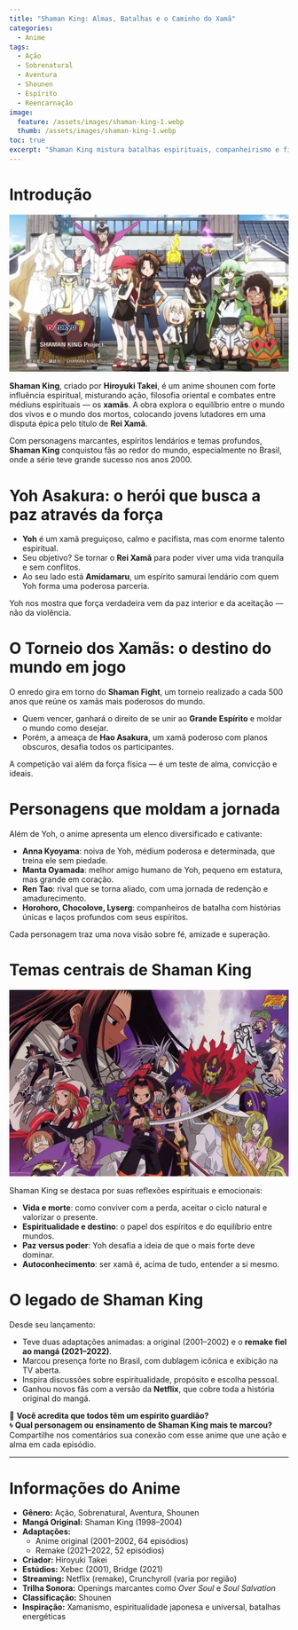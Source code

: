 ```yaml
---
title: "Shaman King: Almas, Batalhas e o Caminho do Xamã"
categories:
  - Anime
tags:
  - Ação
  - Sobrenatural
  - Aventura
  - Shounen
  - Espírito
  - Reencarnação
image:
  feature: /assets/images/shaman-king-1.webp
  thumb: /assets/images/shaman-king-1.webp
toc: true
excerpt: "Shaman King mistura batalhas espirituais, companheirismo e filosofia em uma jornada onde os xamãs disputam para se tornarem o elo entre o mundo humano e o espiritual."
---
```


# Introdução

![Yoh Asakura e Amidamaru em plena sincronia espiritual.](/assets/images/shaman-king-1.webp)

**Shaman King**, criado por **Hiroyuki Takei**, é um anime shounen com forte influência espiritual, misturando ação, filosofia oriental e combates entre médiuns espirituais — os **xamãs**. A obra explora o equilíbrio entre o mundo dos vivos e o mundo dos mortos, colocando jovens lutadores em uma disputa épica pelo título de **Rei Xamã**.

Com personagens marcantes, espíritos lendários e temas profundos, **Shaman King** conquistou fãs ao redor do mundo, especialmente no Brasil, onde a série teve grande sucesso nos anos 2000.

# Yoh Asakura: o herói que busca a paz através da força

- **Yoh** é um xamã preguiçoso, calmo e pacifista, mas com enorme talento espiritual.  
- Seu objetivo? Se tornar o **Rei Xamã** para poder viver uma vida tranquila e sem conflitos.  
- Ao seu lado está **Amidamaru**, um espírito samurai lendário com quem Yoh forma uma poderosa parceria.

Yoh nos mostra que força verdadeira vem da paz interior e da aceitação — não da violência.

# O Torneio dos Xamãs: o destino do mundo em jogo

O enredo gira em torno do **Shaman Fight**, um torneio realizado a cada 500 anos que reúne os xamãs mais poderosos do mundo.

- Quem vencer, ganhará o direito de se unir ao **Grande Espírito** e moldar o mundo como desejar.  
- Porém, a ameaça de **Hao Asakura**, um xamã poderoso com planos obscuros, desafia todos os participantes.

A competição vai além da força física — é um teste de alma, convicção e ideais.

# Personagens que moldam a jornada

Além de Yoh, o anime apresenta um elenco diversificado e cativante:

- **Anna Kyoyama**: noiva de Yoh, médium poderosa e determinada, que treina ele sem piedade.  
- **Manta Oyamada**: melhor amigo humano de Yoh, pequeno em estatura, mas grande em coração.  
- **Ren Tao**: rival que se torna aliado, com uma jornada de redenção e amadurecimento.  
- **Horohoro, Chocolove, Lyserg**: companheiros de batalha com histórias únicas e laços profundos com seus espíritos.

Cada personagem traz uma nova visão sobre fé, amizade e superação.

# Temas centrais de Shaman King

![Yoh enfrentando seus limites com Amidamaru ao lado.](/assets/images/shaman-king-2.webp)

Shaman King se destaca por suas reflexões espirituais e emocionais:

- **Vida e morte**: como conviver com a perda, aceitar o ciclo natural e valorizar o presente.  
- **Espiritualidade e destino**: o papel dos espíritos e do equilíbrio entre mundos.  
- **Paz versus poder**: Yoh desafia a ideia de que o mais forte deve dominar.  
- **Autoconhecimento**: ser xamã é, acima de tudo, entender a si mesmo.

# O legado de Shaman King

Desde seu lançamento:

- Teve duas adaptações animadas: a original (2001–2002) e o **remake fiel ao mangá (2021–2022)**.  
- Marcou presença forte no Brasil, com dublagem icônica e exibição na TV aberta.  
- Inspira discussões sobre espiritualidade, propósito e escolha pessoal.  
- Ganhou novos fãs com a versão da **Netflix**, que cobre toda a história original do mangá.

🌿 **Você acredita que todos têm um espírito guardião?**  
🌀 **Qual personagem ou ensinamento de Shaman King mais te marcou?**  
Compartilhe nos comentários sua conexão com esse anime que une ação e alma em cada episódio.

---

# Informações do Anime

- **Gênero:** Ação, Sobrenatural, Aventura, Shounen  
- **Mangá Original:** Shaman King (1998–2004)  
- **Adaptações:**  
  - Anime original (2001–2002, 64 episódios)  
  - Remake (2021–2022, 52 episódios)  
- **Criador:** Hiroyuki Takei  
- **Estúdios:** Xebec (2001), Bridge (2021)  
- **Streaming:** Netflix (remake), Crunchyroll (varia por região)  
- **Trilha Sonora:** Openings marcantes como *Over Soul* e *Soul Salvation*  
- **Classificação:** Shounen  
- **Inspiração:** Xamanismo, espiritualidade japonesa e universal, batalhas energéticas
